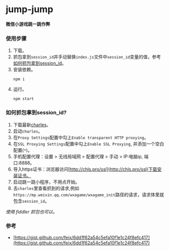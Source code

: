 # jump-jump

**微信小游戏跳一跳作弊**


### 使用步骤

1. 下载。
1. 抓包拿到`session_id`并手动替换`index.js`文件中`session_id`变量的值，参考[如何抓包拿到session_id](https://github.com/yzbubble/jump-jump#如何抓包拿到session_id)。
2. 安装依赖。
    ```
    npm i
    ```
3. 运行。
    ```
    npm start
    ```

### 如何抓包拿到session_id?
  
1. 下载最新[charles](https://www.charlesproxy.com)。
2. 启动`charles`。
3. 在`Proxy Settings`配置中勾上`Enable transparent HTTP proxying`。
4. 在`SSL Proxying Settings`配置中勾上`Enable SSL Proxying`, 并添加一个空白配置(`*`)。
4. 手机配置代理：设置 > 无线局域网 > 配置代理 > 手动 > IP:电脑ip, 端口:8888。
5. 导入https证书：浏览器访问[http://chls.pro/ssl](http://chls.pro/ssl)下载安装证书。
6. 启动跳一跳小程序，不用点开始。
7. 去`charles`里查看抓到的请求,例如`https://mp.weixin.qq.com/wxagame/wxagame_init`路径的请求，请求体里就包含`session_id`。

*使用 fiddler 抓包也可以。*

### 参考
- [https://gist.github.com/feix/6dd1f62a54c5efa10f1e1c24f8efc417](https://gist.github.com/feix/6dd1f62a54c5efa10f1e1c24f8efc417)